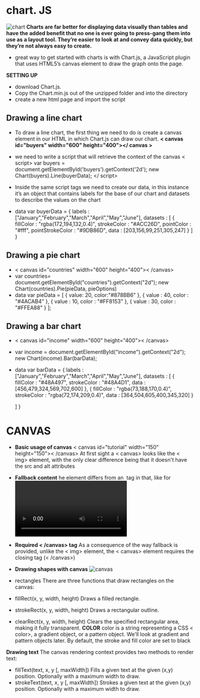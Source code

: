 # chart. JS
![chart](https://cdn.mos.cms.futurecdn.net/S5bicwPe8vbP9nt3iwAwwi.jpg)
**Charts are far better for displaying data visually than tables and have the added benefit that no one is ever going to press-gang them into use as a layout tool. They’re easier to look at and convey data quickly, but they’re not always easy to create.**

- great way to get started with charts is with Chart.js, a JavaScript plugin that uses HTML5’s canvas element to draw the graph onto the page. 

**SETTING UP**
-  download Chart.js.
- Copy the Chart.min.js out of the unzipped folder and into the directory
- create a new html page and import the script

## Drawing a line chart
- To draw a line chart, the first thing we need to do is create a canvas element in our HTML in which Chart.js can draw our chart. 
**< canvas id="buyers" width="600" height="400"></ canvas >**

- we need to write a script that will retrieve the context of the canvas
< script>
    var buyers = document.getElementById('buyers').getContext('2d');
    new Chart(buyers).Line(buyerData);
</ script>
- Inside the same script tags we need to create our data, in this instance it’s an object that contains labels for the base of our chart and datasets to describe the values on the chart
- data
var buyerData = {
	labels : ["January","February","March","April","May","June"],
	datasets : [
		{
			fillColor : "rgba(172,194,132,0.4)",
			strokeColor : "#ACC26D",
			pointColor : "#fff",
			pointStrokeColor : "#9DB86D",
			data : [203,156,99,251,305,247]
		}
	]
}

## Drawing a pie chart
- < canvas id="countries" width="600" height="400">< /canvas>
- var countries= document.getElementById("countries").getContext("2d");
new Chart(countries).Pie(pieData, pieOptions)
- data 
var pieData = [
	{
		value: 20,
		color:"#878BB6"
	},
	{
		value : 40,
		color : "#4ACAB4"
	},
	{
		value : 10,
		color : "#FF8153"
	},
	{
		value : 30,
		color : "#FFEA88"
	}
];

## Drawing a bar chart
- < canvas id="income" width="600" height="400">< /canvas>
- var income = document.getElementById("income").getContext("2d");
new Chart(income).Bar(barData);
- data
var barData = {
	labels : ["January","February","March","April","May","June"],
	datasets : [
		{
			fillColor : "#48A497",
			strokeColor : "#48A4D1",
			data : [456,479,324,569,702,600]
		},
		{
			fillColor : "rgba(73,188,170,0.4)",
			strokeColor : "rgba(72,174,209,0.4)",
			data : [364,504,605,400,345,320]
		}

	]
}
# CANVAS

- **Basic usage of canvas**
< canvas id="tutorial" width="150" height="150">< /canvas>
At first sight a < canvas> looks like the < img> element, with the only clear difference being that it doesn't have the src and alt attributes
- **Fallback content**
he <canvas> element differs from an <img> tag in that, like for <video>, <audio>, or <picture> elements, it is easy to define some fallback content, to be displayed in older browsers not supporting it, like versions of Internet Explorer earlier than version 9 or textual browsers
- **Required < /canvas> tag**
As a consequence of the way fallback is provided, unlike the < img> element, the < canvas> element requires the closing tag (< /canvas>)

- **Drawing shapes with canvas**
![canvas](https://miro.medium.com/max/4558/1*6sU6aHz3-zyFpo8kscyXCQ.jpeg)
- rectangles
There are three functions that draw rectangles on the canvas:
- fillRect(x, y, width, height)
Draws a filled rectangle.
- strokeRect(x, y, width, height)
Draws a rectangular outline.
- clearRect(x, y, width, height)
Clears the specified rectangular area, making it fully transparent.
**COLOR**
color is a string representing a CSS < color>, a gradient object, or a pattern object. We'll look at gradient and pattern objects later. By default, the stroke and fill color are set to black

**Drawing text**
The canvas rendering context provides two methods to render text:

- fillText(text, x, y [, maxWidth])
Fills a given text at the given (x,y) position. Optionally with a maximum width to draw.
- strokeText(text, x, y [, maxWidth])
Strokes a given text at the given (x,y) position. Optionally with a maximum width to draw.



















